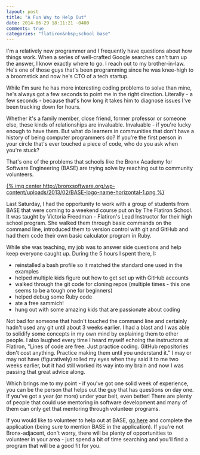 ```yaml
---
layout: post
title: "A Fun Way to Help Out"
date: 2014-06-29 18:11:21 -0400
comments: true
categories: "flatiron&nbsp;school base"
---
```


I'm a relatively new programmer and I frequently have questions about how things work.  When a series of well-crafted Google searches can't turn up the answer, I know exactly where to go.  I reach out to my brother-in-law.  He's one of those guys that's been programming since he was knee-high to a broomstick and now he's CTO of a tech startup.

While I'm sure he has more interesting coding problems to solve than mine, he's always got a few seconds to point me in the right direction.  Literally - a few seconds - because that's how long it takes him to diagnose issues I've been tracking down for hours.

Whether it's a family member, close friend, former professor or someone else, these kinds of relationships are invaluable.  Invaluable - if you're lucky enough to have them.  But what do learners in communities that don't have a history of being computer programmers do?  If you're the first person in your circle that's ever touched a piece of code, who do you ask when you're stuck?

That's one of the problems that schools like the Bronx Academy for Software Engineering (BASE) are trying solve by reaching out to community volunteers.

[{% img center http://bronxsoftware.org/wp-content/uploads/2013/02/BASE-logo-name-horizontal-1.png %}](http://bronxsoftware.org)

Last Saturday, I had the opportunity to work with a group of students from BASE that were coming to a weekend course put on by The Flatiron School.  It was taught by Victoria Freedman - Flatiron's Lead Instructor for their high school program.   She walked them through basic commands on the command line, introduced them to version control with git and GitHub and had them code their own basic calculator program in Ruby.

While she was teaching, my job was to answer side questions and help keep everyone caught up.  During the 5 hours I spent there, I:

+ reinstalled a bash profile so it matched the standard one used in the examples
+ helped multiple kids figure out how to get set up with GitHub accounts
+ walked through the git code for cloning repos (multiple times - this one seems to be a tough one for beginners)
+ helped debug some Ruby code
+ ate a free sammich!
+ hung out with some amazing kids that are passionate about coding

Not bad for someone that hadn't touched the command line and certainly hadn't used any git until about 3 weeks earlier.  I had a blast and I was able to solidify some concepts in my own mind by explaining them to other people.  I also laughed every time I heard myself echoing the instructors at Flatiron, "Lines of code are free.  Just practice coding.  GitHub repositories don't cost anything.  Practice making them until you understand it."  I may or may not have (figuratively) rolled my eyes when they said it to me two weeks earlier, but it had still worked its way into my brain and now I was passing that great advice along.

Which brings me to my point - if you've got one solid week of experience, you can be the person that helps out the guy that has questions on day one.  If you've got a year (or more) under your belt, even better!  There are plenty of people that could use mentoring in software development and many of them can only get that mentoring through volunteer programs.

If you would like to volunteer to help out at BASE, [go here](http://www.imentor.org/become-a-mentor) and complete the application (being sure to mention BASE in the application).  If you're not Bronx-adjacent, don't worry, there will be plenty of opportunities to volunteer in your area - just spend a bit of time searching and you'll find a program that will be a good fit for you.

